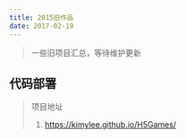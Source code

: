 ```yaml
---
title: 2015旧作品
date: 2017-02-19
---
```


> 一些旧项目汇总，等待维护更新


##  代码部署

> 项目地址
>
> 1. https://kimylee.github.io/H5Games/









